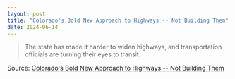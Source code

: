 ```yaml
---
layout: post
title: "Colorado's Bold New Approach to Highways -- Not Building Them"
date: 2024-06-14
---
```


> The state has made it harder to widen highways, and transportation
officials are turning their eyes to transit.

Source: [Colorado's Bold New Approach to Highways -- Not Building Them](
https://www.nytimes.com/2024/05/31/headway/highways-colorado-transportation.html
)

